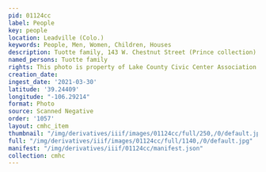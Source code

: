 ```yaml
---
pid: 01124cc
label: People
key: people
location: Leadville (Colo.)
keywords: People, Men, Women, Children, Houses
description: Tuotte family, 143 W. Chestnut Street (Prince collection)
named_persons: Tuotte family
rights: This photo is property of Lake County Civic Center Association.
creation_date: 
ingest_date: '2021-03-30'
latitude: '39.24409'
longitude: "-106.29214"
format: Photo
source: Scanned Negative
order: '1057'
layout: cmhc_item
thumbnail: "/img/derivatives/iiif/images/01124cc/full/250,/0/default.jpg"
full: "/img/derivatives/iiif/images/01124cc/full/1140,/0/default.jpg"
manifest: "/img/derivatives/iiif/01124cc/manifest.json"
collection: cmhc
---
```

